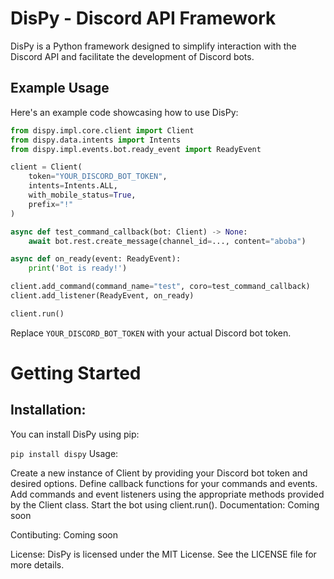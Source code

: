 # DisPy - Discord API Framework

DisPy is a Python framework designed to simplify interaction with the Discord API and facilitate the development of Discord bots.

## Example Usage

Here's an example code showcasing how to use DisPy:

```python
from dispy.impl.core.client import Client
from dispy.data.intents import Intents
from dispy.impl.events.bot.ready_event import ReadyEvent

client = Client(
    token="YOUR_DISCORD_BOT_TOKEN",
    intents=Intents.ALL,
    with_mobile_status=True,
    prefix="!"
)

async def test_command_callback(bot: Client) -> None:
    await bot.rest.create_message(channel_id=..., content="aboba")

async def on_ready(event: ReadyEvent):
    print('Bot is ready!')

client.add_command(command_name="test", coro=test_command_callback)
client.add_listener(ReadyEvent, on_ready)

client.run()
```
Replace `YOUR_DISCORD_BOT_TOKEN` with your actual Discord bot token.

# Getting Started
## Installation:
You can install DisPy using pip:

`pip install dispy`
Usage:

Create a new instance of Client by providing your Discord bot token and desired options.
Define callback functions for your commands and events.
Add commands and event listeners using the appropriate methods provided by the Client class.
Start the bot using client.run().
Documentation:
Coming soon

Contibuting:
Coming soon

License:
DisPy is licensed under the MIT License. See the LICENSE file for more details.
